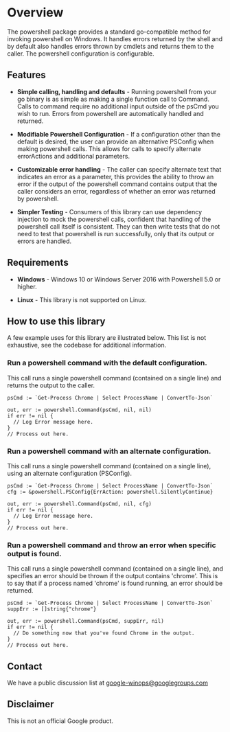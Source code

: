 # Overview

The powershell package provides a standard go-compatible method for invoking
powershell on Windows. It handles errors returned by the shell and by default
also handles errors thrown by cmdlets and returns them to the caller. The
powershell configuration is configurable.
## Features

* **Simple calling, handling and defaults** - Running powershell from your go
binary is as simple as making a single function call to Command. Calls to
command require no additional input outside of the psCmd you wish to run. Errors
from powershell are automatically handled and returned.


* **Modifiable Powershell Configuration** - If a configuration other than the
default is desired, the user can provide an alternative PSConfig when making
powershell calls. This allows for calls to specify alternate errorActions and
additional parameters.


* **Customizable error handling** - The caller can specify alternate text that
indicates an error as a parameter, this provides the ability to throw an error
if the output of the powershell command contains output that the caller
considers an error, regardless of whether an error was returned by powershell.

* **Simpler Testing** - Consumers of this library can use dependency injection
to mock the powershell calls, confident that handling of the powershell call
itself is consistent. They can then write tests that do not need to test
that powershell is run successfully, only that its output or errors are handled.

## Requirements

* **Windows** - Windows 10 or Windows Server 2016 with Powershell 5.0 or higher.

* **Linux** - This library is not supported on Linux.

## How to use this library

A few example uses for this library are illustrated below. This list is not
exhaustive, see the codebase for additional information.

### Run a powershell command with the default configuration.

This call runs a single powershell command (contained on a single line) and
returns the output to the caller.

```
psCmd := `Get-Process Chrome | Select ProcessName | ConvertTo-Json`

out, err := powershell.Command(psCmd, nil, nil)
if err != nil {
  // Log Error message here.
}
// Process out here.
```

### Run a powershell command with an alternate configuration.

This call runs a single powershell command (contained on a single line), using
an alternate configuration (PSConfig).

```
psCmd := `Get-Process Chrome | Select ProcessName | ConvertTo-Json`
cfg := &powershell.PSConfig{ErrAction: powershell.SilentlyContinue}

out, err := powershell.Command(psCmd, nil, cfg)
if err != nil {
  // Log Error message here.
}
// Process out here.
```

### Run a powershell command and throw an error when specific output is found.

This call runs a single powershell command (contained on a single line), and
specifies an error should be thrown if the output contains 'chrome'. This is to
say that if a process named 'chrome' is found running, an error should be
returned.

```
psCmd := `Get-Process Chrome | Select ProcessName | ConvertTo-Json`
suppErr := []string{"chrome"}

out, err := powershell.Command(psCmd, suppErr, nil)
if err != nil {
  // Do something now that you've found Chrome in the output.
}
// Process out here.
```

## Contact

We have a public discussion list at
[google-winops@googlegroups.com](https://groups.google.com/forum/#!forum/google-winops)

## Disclaimer

This is not an official Google product.

